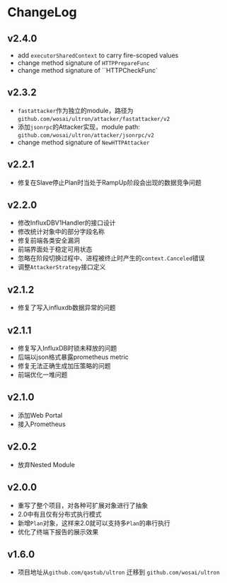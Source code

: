 # ChangeLog

## v2.4.0

- add `executorSharedContext` to carry fire-scoped values
- change method signature of `HTTPPrepareFunc`
- change method signature of ``HTTPCheckFunc`
## v2.3.2

- `fastattacker`作为独立的module，路径为`github.com/wosai/ultron/attacker/fastattacker/v2`
- 添加`jsonrpc`的Attacker实现，module path: `github.com/wosai/ultron/attacker/jsonrpc/v2`
- change method signature of `NewHTTPAttacker`

## v2.2.1

- 修复在Slave停止Plan时当处于RampUp阶段会出现的数据竞争问题

## v2.2.0

- 修改InfluxDBV1Handler的接口设计
- 修改统计对象中的部分字段名称
- 修复前端各类安全漏洞
- 前端界面处于稳定可用状态
- 忽略在阶段切换过程中、进程被终止时产生的`context.Canceled`错误
- 调整`AttackerStrategy`接口定义

## v2.1.2

- 修复了写入influxdb数据异常的问题
## v2.1.1

- 修复写入InfluxDB时锁未释放的问题
- 后端以json格式暴露prometheus metric
- 修复无法正确生成加压策略的问题
- 前端优化一堆问题

## v2.1.0

- 添加Web Portal
- 接入Prometheus

## v2.0.2

- 放弃Nested Module

## v2.0.0

- 重写了整个项目，对各种可扩展对象进行了抽象
- 2.0中有且仅有分布式执行模式
- 新增`Plan`对象，这样来2.0就可以支持多`Plan`的串行执行
- 优化了终端下报告的展示效果

## v1.6.0

- 项目地址从`github.com/qastub/ultron` 迁移到 `github.com/wosai/ultron`